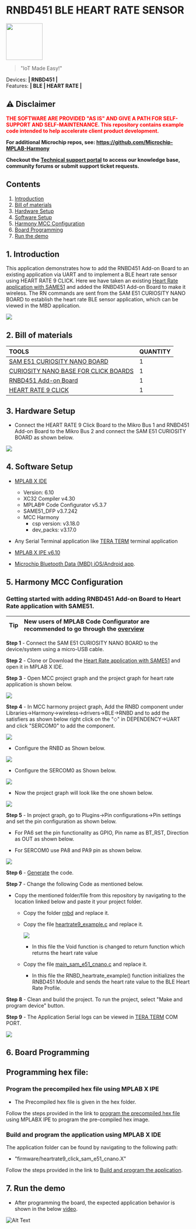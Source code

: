 # RNBD451 BLE HEART RATE SENSOR

<img src="docs/IoT-Made-Easy-Logo.png" width=100>


> "IoT Made Easy!" 

Devices: **| RNBD451 |**<br>
Features: **| BLE | HEART RATE |**


## ⚠ Disclaimer

<p><span style="color:red"><b>
THE SOFTWARE ARE PROVIDED "AS IS" AND GIVE A PATH FOR SELF-SUPPORT AND SELF-MAINTENANCE. This repository contains example code intended to help accelerate client product development. </br>

For additional Microchip repos, see: <a href="https://github.com/Microchip-MPLAB-Harmony" target="_blank">https://github.com/Microchip-MPLAB-Harmony</a>

Checkout the <a href="https://microchipsupport.force.com/s/" target="_blank">Technical support portal</a> to access our knowledge base, community forums or submit support ticket requests.
</span></p></b>

## Contents

1. [Introduction](#step1)
1. [Bill of materials](#step2)
1. [Hardware Setup](#step3)
1. [Software Setup](#step4)
1. [Harmony MCC Configuration](#step5)
1. [Board Programming](#step6)
1. [Run the demo](#step7)

## 1. Introduction<a name="step1">

This application demonstrates how to add the RNBD451 Add-on Board to an existing application via UART and to implement a BLE heart rate sensor using HEART RATE 9 CLICK. Here we have taken an existing [Heart Rate application with SAME51](https://github.com/Microchip-MPLAB-Harmony/reference_apps/tree/master/apps/sam_e51_cnano/same51n_mikroe_click/heartrate9) and added the RNBD451 Add-on Board to make it wireless. The RN commands are sent from the SAM E51 CURIOSITY NANO BOARD to establish the heart rate BLE sensor application, which can be viewed in the MBD application.

![](docs/app.png)

## 2. Bill of materials<a name="step2">

| TOOLS | QUANTITY |
| :- | :- |
| [SAM E51 CURIOSITY NANO BOARD](https://www.microchip.com/en-us/development-tool/ev76s68a) | 1 |
| [CURIOSITY NANO BASE FOR CLICK BOARDS](https://www.microchip.com/en-us/development-tool/ac164162) | 1 |
| [RNBD451 Add-on Board](https://www.microchip.com/en-us/development-tool/ev25f14a) | 1 |
| [HEART RATE 9 CLICK](https://www.mikroe.com/heart-rate-9-click) | 1 |

## 3. Hardware Setup<a name="step3">

- Connect the HEART RATE 9 Click Board to the Mikro Bus 1 and RNBD451 Add-on Board to the Mikro Bus 2 and connect the SAM E51 CURIOSITY BOARD as shown below.

![](docs/hardware.png)

## 4. Software Setup<a name="step4">

- [MPLAB X IDE ](https://www.microchip.com/en-us/tools-resources/develop/mplab-x-ide#tabs)

    - Version: 6.10
	- XC32 Compiler v4.30
	- MPLAB® Code Configurator v5.3.7
	- SAME51_DFP v3.7.242
	- MCC Harmony
	  - csp version: v3.18.0
	  - dev_packs: v3.17.0
	  
- Any Serial Terminal application like [TERA TERM](https://download.cnet.com/Tera-Term/3000-2094_4-75766675.html) terminal application

- [MPLAB X IPE v6.10](https://microchipdeveloper.com/ipe:installation)

- [Microchip Bluetooth Data (MBD) iOS/Android app](https://play.google.com/store/apps/details?id=com.microchip.bluetooth.data&hl=en_IN&gl=US).

## 5. Harmony MCC Configuration<a name="step5">

### Getting started with adding RNBD451 Add-on Board to Heart Rate application with SAME51.

| Tip | New users of MPLAB Code Configurator are recommended to go through the [overview](https://onlinedocs.microchip.com/pr/GUID-1F7007B8-9A46-4D03-AEED-650357BA760D-en-US-6/index.html?GUID-AFAB9227-B10C-4FAE-9785-98474664B50A) |
| :- | :- |

**Step 1** - Connect the SAM E51 CURIOSITY NANO BOARD to the device/system using a micro-USB cable.

**Step 2** - Clone or Download the [Heart Rate application with SAME51](https://github.com/Microchip-MPLAB-Harmony/reference_apps/tree/master/apps/sam_e51_cnano/same51n_mikroe_click/heartrate9) and open it in MPLAB X IDE.

**Step 3** - Open MCC project graph and the project graph for heart rate application is shown below.

![](docs/project_graph_prev.png)

**Step 4** - In MCC harmony project graph, Add the RNBD component under Libraries->Harmony->wireless->drivers->BLE->RNBD and to add the satisfiers as shown below right click on the "⬦" in DEPENDENCY->UART and click "SERCOM0" to add the component.

![](docs/RN.png)

- Configure the RNBD as Shown below.

![](docs/RNBD.png) 

- Configure the SERCOM0 as Shown below.

![](docs/SERCOM0.png)

- Now the project graph will look like the one shown below.

![](docs/project_graph.png)

**Step 5** - In project graph, go to Plugins->Pin configurations->Pin settings and set the pin configuration as shown below.

- For PA6 set the pin functionality as GPIO, Pin name as BT_RST, Direction as OUT as shown below.

- For SERCOM0 use PA8 and PA9 pin as shown below. 
  
![](docs/pinsetting.png)

**Step 6** - [Generate](https://onlinedocs.microchip.com/pr/GUID-A5330D3A-9F51-4A26-B71D-8503A493DF9C-en-US-1/index.html?GUID-9C28F407-4879-4174-9963-2CF34161398E) the code.

**Step 7** - Change the following Code as mentioned below.

- Copy the mentioned folder/file from this repository by navigating to the location linked below and paste it your project folder.

	- Copy the folder [rnbd](https://github.com/MicrochipTech/RNBD451_BLE_HEART_RATE_SENSOR/blob/main/firmware/src/rnbd) and replace it.
	
	- Copy the file [heartrate9_example.c](https://github.com/MicrochipTech/RNBD451_BLE_HEART_RATE_SENSOR/blob/main/firmware/src/click_routines/heartrate9/heartrate9_example.c) and replace it.
	
		![](docs/heartrate_ex.png)
		
		- In this file the Void function is changed to return function which returns the heart rate value
		
	- Copy the file [main_sam_e51_cnano.c](https://github.com/MicrochipTech/RNBD451_BLE_HEART_RATE_SENSOR/blob/main/firmware/src/main_sam_e51_cnano.c) and replace it.
		
		- In this file the RNBD_heartrate_example() function initializes the RNBD451 Module and sends the heart rate value to the BLE Heart Rate Profile.
		
		
**Step 8** - Clean and build the project. To run the project, select "Make and program device" button.
	
**Step 9** - The Application Serial logs can be viewed in [TERA TERM](https://download.cnet.com/Tera-Term/3000-2094_4-75766675.html) COM PORT.

![](docs/TERATERM.png)
	
## 6. Board Programming<a name="step6">

## Programming hex file:

### Program the precompiled hex file using MPLAB X IPE

- The Precompiled hex file is given in the hex folder.

Follow the steps provided in the link to [program the precompiled hex file](https://microchipdeveloper.com/ipe:programming-device) using MPLABX IPE to program the pre-compiled hex image. 


### Build and program the application using MPLAB X IDE

The application folder can be found by navigating to the following path: 

- "firmware/heartrate9_click_sam_e51_cnano.X"

Follow the steps provided in the link to [Build and program the application](https://github.com/Microchip-MPLAB-Harmony/wireless_apps_pic32cxbz2_wbz45/tree/master/apps/ble/advanced_applications/ble_sensor#build-and-program-the-application-guid-3d55fb8a-5995-439d-bcd6-deae7e8e78ad-section).

## 7. Run the demo<a name="step7">

- After programming the board, the expected application behavior is shown in the below [video](https://github.com/MicrochipTech/RNBD451_BLE_HEART_RATE_SENSOR/blob/main/docs/demo.gif).

![Alt Text](docs/demo.gif)
